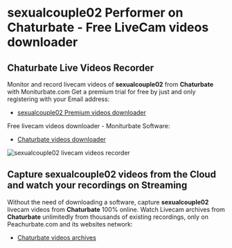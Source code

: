 # sexualcouple02 Performer on Chaturbate - Free LiveCam videos downloader

## Chaturbate Live Videos Recorder

Monitor and record livecam videos of **sexualcouple02** from **Chaturbate** with Moniturbate.com
Get a premium trial for free by just and only registering with your Email address:
* [sexualcouple02 Premium videos downloader](https://moniturbate.com/request-demo-licence-key.html)

Free livecam videos downloader - Moniturbate Software:
* [Chaturbate videos downloader](https://moniturbate.com/moniturbate-download-software.html)

![sexualcouple02 livecam videos recorder](https://peachurnet.com/templates/moniturbate-software.png)


## Capture sexualcouple02 videos from the Cloud and watch your recordings on Streaming

Without the need of downloading a software, capture **sexualcouple02** livecam videos from **Chaturbate** 100% online.
Watch Livecam archives from **Chaturbate** unlimitedly from thousands of existing recordings, only on Peachurbate.com and its websites network:
* [Chaturbate videos archives](https://peachurnet.com/)
